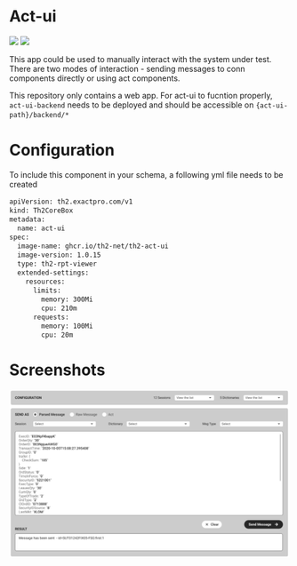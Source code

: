 # Act-ui
![](https://img.shields.io/github/package-json/v/th2-net/th2-act-ui)
![](https://img.shields.io/github/workflow/status/th2-net/th2-act-ui/build%20&%20publish%20release%20image%20to%20ghcr.io)

This app could be used to manually interact with the system under test. There are two modes of interaction - sending messages to conn components directly or using act components.

This repository only contains a web app. For act-ui to fucntion properly, `act-ui-backend` needs to be deployed and should be accessible on `{act-ui-path}/backend/*`

# Configuration
To include this component in your schema, a following yml file needs to be created
```
apiVersion: th2.exactpro.com/v1
kind: Th2CoreBox
metadata:
  name: act-ui
spec:
  image-name: ghcr.io/th2-net/th2-act-ui
  image-version: 1.0.15
  type: th2-rpt-viewer
  extended-settings:
    resources:
      limits:
        memory: 300Mi
        cpu: 210m
      requests:
        memory: 100Mi
        cpu: 20m

```

# Screenshots
![picture](screenshot.png)
